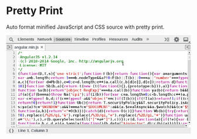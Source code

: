 Pretty Print
============

Auto format minified JavaScript and CSS source with pretty print.

<img src="../sources/pretty-print.gif"/>
